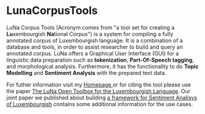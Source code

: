 # LunaCorpusTools


LuNa Corpus Tools (Acronym comes from "a tool set for creating a <b>Lu</b>xembourgish <b>Na</b>tional Corpus") is a system  for compiling a fully annotated corpus of Luxembourgish language. It is a combination of a database and tools, in order to assist researcher to build and query an annotated corpus. LuNa offers a Graphical User Interface (GUI) for a linguistic data preparation such as <b>tokenization</b>, <b>Part-Of-Speech tagging</b>, and morphological analysis. Furthermore, it has the functionality to do <b>Topic Modelling</b> and <b>Sentiment Analysis</b> with the prepared text data. 

For futher information visit my <a href="https://sirajzade.github.io/index.html">Homepage </a> or for citing the tool please use the paper <a href="https://orbilu.uni.lu/bitstream/10993/40407/1/CRC_industrial_paper_84.pdf">The LuNa Open Toolbox for the Luxembourgish Language</a>.  Our joint paper we published about building <a href="https://orbilu.uni.lu/bitstream/10993/43136/1/AnAnnotationFrameworkforLuxembourgishSentimentAnalysis.pdf"> a framework for Sentiment Analisys of Luxembourgish</a> contains some additional information for the use cases. 
